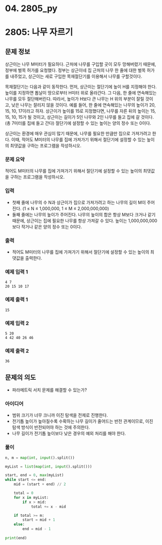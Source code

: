 # 04. 2805_py

# 2805: 나무 자르기

## 문제 정보

상근이는 나무 M미터가 필요하다. 근처에 나무를 구입할 곳이 모두 망해버렸기 때문에, 정부에 벌목 허가를 요청했다. 정부는 상근이네 집 근처의 나무 한 줄에 대한 벌목 허가를 내주었고, 상근이는 새로 구입한 목재절단기를 이용해서 나무를 구할것이다.

목재절단기는 다음과 같이 동작한다. 먼저, 상근이는 절단기에 높이 H를 지정해야 한다. 높이를 지정하면 톱날이 땅으로부터 H미터 위로 올라간다. 그 다음, 한 줄에 연속해있는 나무를 모두 절단해버린다. 따라서, 높이가 H보다 큰 나무는 H 위의 부분이 잘릴 것이고, 낮은 나무는 잘리지 않을 것이다. 예를 들어, 한 줄에 연속해있는 나무의 높이가 20, 15, 10, 17이라고 하자. 상근이가 높이를 15로 지정했다면, 나무를 자른 뒤의 높이는 15, 15, 10, 15가 될 것이고, 상근이는 길이가 5인 나무와 2인 나무를 들고 집에 갈 것이다. (총 7미터를 집에 들고 간다) 절단기에 설정할 수 있는 높이는 양의 정수 또는 0이다.

상근이는 환경에 매우 관심이 많기 때문에, 나무를 필요한 만큼만 집으로 가져가려고 한다. 이때, 적어도 M미터의 나무를 집에 가져가기 위해서 절단기에 설정할 수 있는 높이의 최댓값을 구하는 프로그램을 작성하시오.

### 문제 요약

적어도 M미터의 나무를 집에 가져가기 위해서 절단기에 설정할 수 있는 높이의 최댓값을 구하는 프로그램을 작성하시오.

### 입력

- 첫째 줄에 나무의 수 N과 상근이가 집으로 가져가려고 하는 나무의 길이 M이 주어진다. (1 ≤ N ≤ 1,000,000, 1 ≤ M ≤ 2,000,000,000)
- 둘째 줄에는 나무의 높이가 주어진다. 나무의 높이의 합은 항상 M보다 크거나 같기 때문에, 상근이는 집에 필요한 나무를 항상 가져갈 수 있다. 높이는 1,000,000,000보다 작거나 같은 양의 정수 또는 0이다.

### 출력

- 적어도 M미터의 나무를 집에 가져가기 위해서 절단기에 설정할 수 있는 높이의 최댓값을 출력한다.

### 예제 입력 1

```
4 7
20 15 10 17
```

### 예제 출력 1

```
15
```

### 예제 입력 2

```
5 20
4 42 40 26 46
```

### 예제 출력 2

```
36
```

## 문제의 의도

- 파라메트릭 서치 문제를 해결할 수 있는가?

### 아이디어

- 범위 크기가 너무 크니까 이진 탐색을 전제로 진행한다.
- 전기톱 높이가 높아질수록 수확하는 나무 길이가 줄어드는 반전 관계이므로, 이진 탐색 방식이 반전되어야 하는 것에 주의한다.
- 나무 길이가 전기톱 높이보다 낮은 경우의 예외 처리를 해야 한다.

### 풀이

```python
n, m = map(int, input().split())

myList = list(map(int, input().split()))

start, end = 0, max(myList)
while start <= end:
    mid = (start + end) // 2

    total = 0
    for x in myList:
        if x > mid:
            total += x - mid

    if total >= m:
        start = mid + 1
    else:
        end = mid - 1
    
print(end)
```